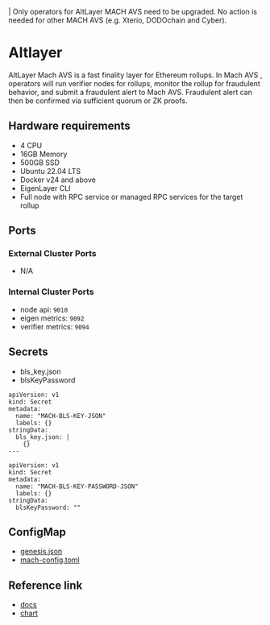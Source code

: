| Only operators for AltLayer MACH AVS need to be upgraded. No action is needed for other MACH AVS (e.g. Xterio, DODOchain and Cyber).


# Altlayer
AltLayer Mach AVS is a fast finality layer for Ethereum rollups. In Mach AVS , operators will run verifier nodes for rollups, monitor the rollup for fraudulent behavior, and submit a fraudulent alert to Mach AVS. Fraudulent alert can then be confirmed via sufficient quorum or ZK proofs.

## Hardware requirements
- 4 CPU
- 16GB Memory
- 500GB SSD
- Ubuntu 22.04 LTS
- Docker v24 and above
- EigenLayer CLI
- Full node with RPC service or managed RPC services for the target rollup

## Ports
### External Cluster Ports
- N/A

### Internal Cluster Ports
- node api: `9010`
- eigen metrics: `9092`
- verifier metrics: `9094`

## Secrets
- bls_key.json
- blsKeyPassword
```
apiVersion: v1
kind: Secret
metadata:
  name: "MACH-BLS-KEY-JSON"
  labels: {}
stringData:
  bls_key.json: |
    {}
---

apiVersion: v1
kind: Secret
metadata:
  name: "MACH-BLS-KEY-PASSWORD-JSON"
  labels: {}
stringData:
  blsKeyPassword: ""
```

## ConfigMap
- [genesis.json](https://github.com/alt-research/mach-avs-operator-setup/tree/master)
- [mach-config.toml](https://github.com/alt-research/mach-avs-operator-setup/tree/master)

## Reference link
- [docs](https://docs.altlayer.io/altlayer-documentation/altlayer-facilitated-actively-validated-services/altlayer-mach-avs-for-op-mainnet/operator-guide)
- [chart](https://github.com/alt-research/mach-avs-operator-setup/tree/master/helm-charts/mach-operator)
